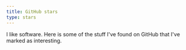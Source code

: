```yaml
---
title: GitHub stars
type: stars
---
```


I like software.  Here is some of the stuff I've found on GitHub that
I've marked as interesting.
